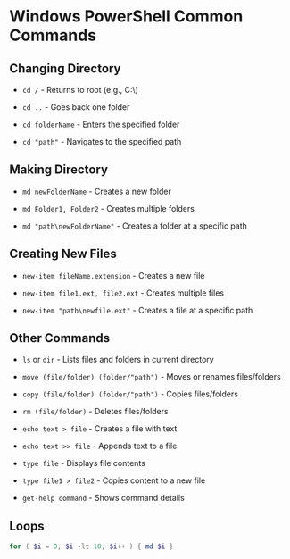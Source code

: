 # Windows PowerShell Common Commands

## Changing Directory

- `cd /` - Returns to root (e.g., C:\\)

- `cd ..` - Goes back one folder

- `cd folderName` - Enters the specified folder

- `cd "path"` - Navigates to the specified path

## Making Directory

- `md newFolderName` - Creates a new folder

- `md Folder1, Folder2` - Creates multiple folders

- `md "path\newFolderName"` - Creates a folder at a specific path

## Creating New Files

- `new-item fileName.extension` - Creates a new file

- `new-item file1.ext, file2.ext` - Creates multiple files

- `new-item "path\newfile.ext"` - Creates a file at a specific path

## Other Commands

- `ls` or `dir` - Lists files and folders in current directory

- `move (file/folder) (folder/"path")` - Moves or renames files/folders

- `copy (file/folder) (folder/"path")` - Copies files/folders

- `rm (file/folder)` - Deletes files/folders

- `echo text > file` - Creates a file with text

- `echo text >> file` - Appends text to a file

- `type file` - Displays file contents

- `type file1 > file2` - Copies content to a new file

- `get-help command` - Shows command details

## Loops

```powershell
for ( $i = 0; $i -lt 10; $i++ ) { md $i }
```
